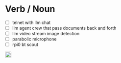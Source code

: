 # Verb / Noun

- [ ] telnet with llm chat
- [ ] llm agent crew that pass documents back and forth
- [ ] llm video stream image detection
- [ ] parabolic microphone
- [ ] rpi0 bt scout

<img alt="unlicense" src="https://upload.wikimedia.org/wikipedia/commons/thumb/e/eb/PD-icon-black.svg/280px-PD-icon-black.svg.png" width="20" height="20" />

